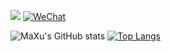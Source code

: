 [![](https://leetcode-badge.haozibi.dev/v1cn/solved/maxusun.svg?style=flat-square&labelColor=black&color=%23ffa116&label=Solved&query=solvedOverTotal&logo=leetcode&logoColor=yellow)](https://www.leetcode-cn.com/u/maxusun)
[![WeChat](https://img.shields.io/badge/WeChat-mx_ninthSun-brightgreen.svg?style=flat-square&logo=Juejin)](wechat_qr_code.jpg?raw=true)
<!-- ![](https://stats.justsong.cn/api/leetcode/?username=maxusun&cn=true) -->

![MaXu's GitHub stats](https://github-readme-stats.vercel.app/api?username=maxusun&show_icons=true)
[![Top Langs](https://github-readme-stats.vercel.app/api/top-langs/?username=maxusun&layout=compact)](https://github.com/anuraghazra/github-readme-stats)
